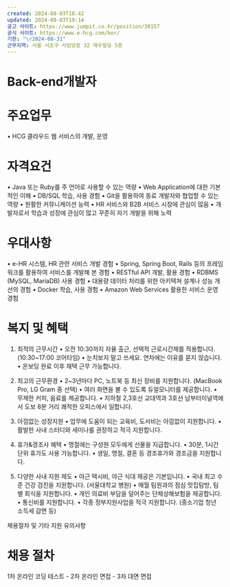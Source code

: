 ```yaml
---
created: 2024-08-03T18:42
updated: 2024-08-03T19:14
공고 사이트: https://www.jumpit.co.kr/position/30157
공식 사이트: https://www.e-hcg.com/kor/
기한: "\r2024-08-31"
근무지역: 서울 서초구 사임당로 32 재우빌딩 5층
---
```

# Back-end개발자
# 주요업무

• HCG 클라우드 웹 서비스의 개발, 운영

# 자격요건

• Java 또는 Ruby를 주 언어로 사용할 수 있는 역량
• Web Application에 대한 기본적인 이해
• DB/SQL 학습, 사용 경험
• Git을 활용하여 동료 개발자와 협업할 수 있는 역량
• 원활한 커뮤니케이션 능력
• HR 서비스와 B2B 서비스 시장에 관심이 많음
• 개발자로서 학습과 성장에 관심이 많고 꾸준히 자기 개발을 위해 노력

# 우대사항

• e-HR 시스템, HR 관련 서비스 개발 경험
• Spring, Spring Boot, Rails 등의 프레임워크를 활용하여 서비스를 개발해 본 경험
• RESTful API 개발, 활용 경험
• RDBMS (MySQL, MariaDB) 사용 경험
• 대용량 데이터 처리를 위한 아키텍쳐 설계나 성능 개선의 경험
• Docker 학습, 사용 경험
• Amazon Web Services 활용한 서비스 운영 경험

# 복지 및 혜택

1. 최적의 근무시간
• 오전 10:30까지 자율 출근, 선택적 근로시간제를 적용합니다. (10:30~17:00 코어타임)
• 눈치보지 말고 쓰세요. 연차에는 이유를 묻지 않습니다.
• 온보딩 완료 이후 재택 근무 가능합니다.

2. 최고의 근무환경
• 2~3년마다 PC, 노트북 등 최신 장비를 지원합니다. (MacBook Pro, LG Gram 중 선택)
• 여러 화면을 볼 수 있도록 듀얼모니터를 제공합니다.
• 무제한 커피, 음료를 제공합니다.
• 지하철 2,3호선 교대역과 3호선 남부터미널역에서 도보 8분 거리 쾌적한 오피스에서 일합니다.

3. 아낌없는 성장지원
• 업무에 도움이 되는 교육비, 도서비는 아낌없이 지원합니다.
• 활발한 사내 스터디와 세미나를 권장하고 적극 지원합니다.

4. 휴가&경조사 혜택
• 명절에는 구성원 모두에게 선물을 지급합니다.
• 30분, 1시간 단위 휴가도 사용 가능합니다.
• 생일, 명절, 결혼 등 경조휴가와 경조금을 지원합니다.

5. 다양한 사내 지원 제도
• 야근 택시비, 야근 식대 제공은 기본입니다.
• 국내 최고 수준 건강 검진을 지원합니다. (서울대학교 병원)
• 매월 팀원과의 점심 맛집탐방, 팀별 회식을 지원합니다.
• 개인 의료비 부담을 덜어주는 단체상해보험을 제공합니다.
• 통신비를 지원합니다.
• 각종 정부지원사업을 적극 지원합니다. (중소기업 청년 소득세 감면 등)

채용절차 및 기타 지원 유의사항

# 채용 절차
1차 온라인 코딩 테스트 - 2차 온라인 면접 - 3차 대면 면접
